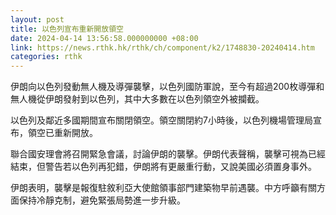 ```yaml
---
layout: post
title: 以色列宣布重新開放領空
date: 2024-04-14 13:56:58.000000000 +08:00
link: https://news.rthk.hk/rthk/ch/component/k2/1748830-20240414.htm
categories: rthk
---
```


伊朗向以色列發動無人機及導彈襲擊，以色列國防軍說，至今有超過200枚導彈和無人機從伊朗發射到以色列，其中大多數在以色列領空外被攔截。

以色列及鄰近多國期間宣布關閉領空。領空關閉約7小時後，以色列機場管理局宣布，領空已重新開放。

聯合國安理會將召開緊急會議，討論伊朗的襲擊。伊朗代表聲稱，襲擊可視為已經結束，但警告若以色列再犯錯，伊朗將有更嚴重行動，又說美國必須置身事外。

伊朗表明，襲擊是報復駐敘利亞大使館領事部門建築物早前遇襲。中方呼籲有關方面保持冷靜克制，避免緊張局勢進一步升級。
